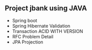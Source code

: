## Project jbank using JAVA

 - Spring boot
 - Spring Hibernate Validation
 - Transaction ACID WITH VERSION
 - RFC Problem Detail
 - JPA Projection

